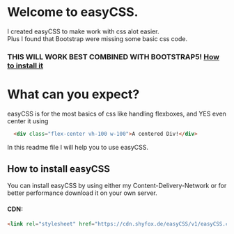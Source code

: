 # Welcome to easyCSS.
I created easyCSS to make work with css alot easier.  
Plus I found that Bootstrap were missing some basic css code. 
### THIS WILL WORK BEST COMBINED WITH BOOTSTRAP5! [How to install it](https://getbootstrap.com/) 

# What can you expect?
easyCSS is for the most basics of css like handling flexboxes, and YES even center it using 
```html
  <div class="flex-center vh-100 w-100">A centered Div!</div> 
```
In this readme file I will help you to use easyCSS.  
  
## How to install easyCSS

You can install easyCSS by using either my Content-Delivery-Network or for better performance download it on your own server.

#### CDN:
```html
<link rel="stylesheet" href="https://cdn.shyfox.de/easyCSS/v1/easyCSS.css" integrity="sha384-iHMq23QUWciHl/lUx9pBq61mHiD7y9h7oIOnDDmwzivyrcfE/X1KXFDsMCYDszg/" crossorigin="anonymous">
```
